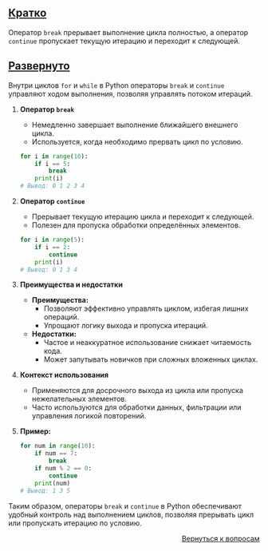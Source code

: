 ## <u>Кратко</u>

Оператор `break` прерывает выполнение цикла полностью, а оператор `continue` пропускает текущую итерацию и переходит к
следующей.

## <u>Развернуто</u>

Внутри циклов `for` и `while` в Python операторы `break` и `continue` управляют ходом выполнения, позволяя управлять
потоком итераций.

1. **Оператор `break`**
    - Немедленно завершает выполнение ближайшего внешнего цикла.
    - Используется, когда необходимо прервать цикл по условию.
    ```python
    for i in range(10):
        if i == 5:
            break
        print(i)
    # Вывод: 0 1 2 3 4
    ```

2. **Оператор `continue`**
    - Прерывает текущую итерацию цикла и переходит к следующей.
    - Полезен для пропуска обработки определённых элементов.
    ```python
    for i in range(5):
        if i == 2:
            continue
        print(i)
    # Вывод: 0 1 3 4
    ```

3. **Преимущества и недостатки**
    - **Преимущества:**
        - Позволяют эффективно управлять циклом, избегая лишних операций.
        - Упрощают логику выхода и пропуска итераций.
    - **Недостатки:**
        - Частое и неаккуратное использование снижает читаемость кода.
        - Может запутывать новичков при сложных вложенных циклах.

4. **Контекст использования**
    - Применяются для досрочного выхода из цикла или пропуска нежелательных элементов.
    - Часто используются для обработки данных, фильтрации или управления логикой повторений.

5. **Пример:**
    ```python
    for num in range(10):
        if num == 7:
            break
        if num % 2 == 0:
            continue
        print(num)
    # Вывод: 1 3 5
    ```

Таким образом, операторы `break` и `continue` в Python обеспечивают удобный контроль над выполнением циклов, позволяя
прерывать цикл или пропускать итерацию по условию.

<div align="right">

[Вернуться к вопросам](../Вопросы.md)

</div>
